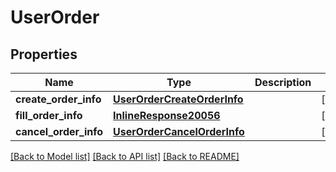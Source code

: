 # UserOrder

## Properties
Name | Type | Description | Notes
------------ | ------------- | ------------- | -------------
**create_order_info** | [**UserOrderCreateOrderInfo**](UserOrderCreateOrderInfo.md) |  | [optional] 
**fill_order_info** | [**InlineResponse20056**](InlineResponse20056.md) |  | [optional] 
**cancel_order_info** | [**UserOrderCancelOrderInfo**](UserOrderCancelOrderInfo.md) |  | [optional] 

[[Back to Model list]](../README.md#documentation-for-models) [[Back to API list]](../README.md#documentation-for-api-endpoints) [[Back to README]](../README.md)


